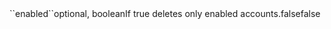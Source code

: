 <tr><td>``enabled``</td><td>optional, boolean</td><td>If true deletes only enabled accounts.</td><td>false</td><td>false</td></tr>
